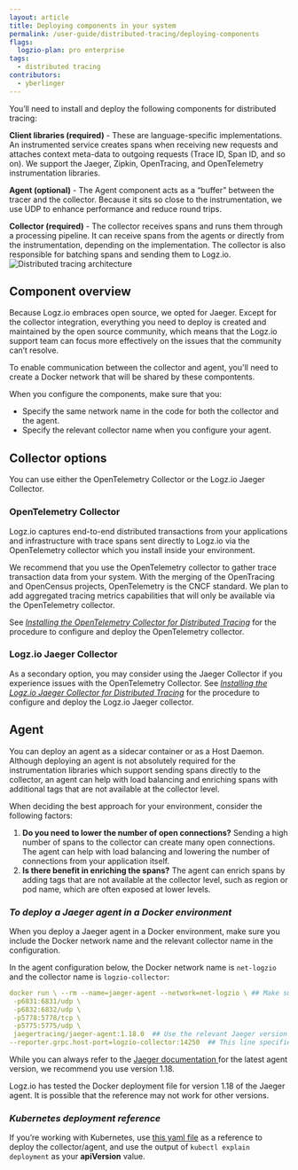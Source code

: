 ```yaml
---
layout: article
title: Deploying components in your system
permalink: /user-guide/distributed-tracing/deploying-components
flags:
  logzio-plan: pro enterprise
tags:
  - distributed tracing
contributors:
  - yberlinger   
---
```

You’ll need to install and deploy the following components for distributed tracing:

**Client libraries (required)** - These are language-specific implementations. An instrumented service creates spans when receiving new requests and attaches context meta-data to outgoing requests (Trace ID, Span ID, and so on). 
We support the Jaeger, Zipkin, OpenTracing, and OpenTelemetry instrumentation libraries.

**Agent (optional)** - The Agent component acts as a “buffer” between the tracer and the collector. Because it sits so close to the instrumentation, we use UDP to enhance performance and reduce round trips. 

**Collector (required)** - The collector receives spans and runs them through a processing pipeline. It can receive spans from the agents or directly from the instrumentation, depending on the implementation. The collector is also responsible for batching spans and sending them to Logz.io. ![Distributed tracing architecture](https://dytvr9ot2sszz.cloudfront.net/logz-docs/distributed-tracing/tracing_architecture.png)


## Component overview
Because Logz.io embraces open source, we opted for Jaeger. Except for the collector integration, everything you need to deploy is created and maintained by the open source community, which means that the Logz.io support team can focus more effectively on the issues that the community can’t resolve. 

To enable communication between the collector and agent, you'll need to create a Docker network that will be shared by these compontents. 

When you configure the components, make sure that you:

+ Specify the same network name in the code for both the collector and the agent.
+ Specify the relevant collector name when you configure your agent.  

## Collector options

You can use either the OpenTelemetry Collector or the Logz.io Jaeger Collector.

### OpenTelemetry Collector
Logz.io captures end-to-end distributed transactions from your applications and infrastructure with trace spans sent directly to Logz.io via the OpenTelemetry collector which you install inside your environment.

We recommend that you use the OpenTelemetry collector to gather trace transaction data from your system. With the merging of the OpenTracing and OpenCensus projects, OpenTelemetry is the CNCF standard. We plan to add aggregated tracing metrics capabilities that will only be available via the OpenTelemetry collector.

See _<a href ="/shipping/tracing-sources/opentelemetry" target="_blank">Installing the OpenTelemetry Collector for Distributed Tracing</a>_ for the procedure to configure and deploy the OpenTelemetry collector.

### Logz.io Jaeger Collector
As a secondary option, you may consider using the Jaeger Collector if you experience issues with the OpenTelemetry Collector. See _<a href ="/shipping/tracing-sources/jaeger-collector" target="_blank">Installing the Logz.io Jaeger Collector for Distributed Tracing</a>_ for the procedure to configure and deploy the Logz.io Jaeger collector.

## Agent

You can deploy an agent as a sidecar container or as a Host Daemon. Although deploying an agent is not absolutely required for the instrumentation libraries which support sending spans directly to the collector, an agent can help with load balancing and enriching spans with additional tags that are not available at the collector level. 

When deciding the best approach for your environment, consider the following factors: 

1.  **Do you need to lower the number of open connections?** 
    Sending a high number of spans to the collector can create many open connections. The agent can help with load balancing and lowering the number of connections from your application itself. 
2.  **Is there benefit in enriching the spans?** 
    The agent can enrich spans by adding tags that are not available at the collector level, such as region or pod name, which are often exposed at lower levels.

### *To deploy a Jaeger agent in a Docker environment*

When you deploy a Jaeger agent in a Docker environment, make sure you include the Docker network name and the relevant collector name in the configuration.

In the agent configuration below, the Docker network name is `net-logzio` and the collector name is `logzio-collector`:

```yaml
docker run \ --rm --name=jaeger-agent --network=net-logzio \ ## Make sure to expose only the ports you use in your deployment scenario!
 -p6831:6831/udp \
 -p6832:6832/udp \
 -p5778:5778/tcp \
 -p5775:5775/udp \
 jaegertracing/jaeger-agent:1.18.0  ## Use the relevant Jaeger version for the agent. Logz.io has tested this file for version 1.18. It is possible that the reference may not work for other versions.
--reporter.grpc.host-port=logzio-collector:14250  ## This line specifies which collector the agent communicates with. In the collector configuration, <<collector-name>> is taken from the --name param used to run the collector. In this example, the <<collector-name>> is "logzio-collector".

```

While you can always refer to the <a href="https://www.jaegertracing.io/docs/latest/deployment/#agent" target="_blank"> Jaeger documentation <i class="fas fa-external-link-alt"></i> </a> for the latest agent version, we recommend you use version 1.18.

 Logz.io has tested the Docker deployment file for version 1.18 of the Jaeger agent. It is possible that the reference may not work for other versions.

### *Kubernetes deployment reference*

If you’re working with Kubernetes, use [this yaml file](/user-guide/distributed-tracing/k8s-deployment) as a reference to deploy the collector/agent, and use the output of `kubectl explain deployment` as your **apiVersion** value.
